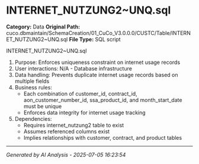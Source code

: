 # INTERNET_NUTZUNG2~UNQ.sql

**Category:** Data
**Original Path:** cuco.dbmaintain/SchemaCreation/01_CuCo_V3.0.0.0/CUSTC/Table/INTERNET_NUTZUNG2~UNQ.sql
**File Type:** SQL script

INTERNET_NUTZUNG2~UNQ.sql
1. Purpose: Enforces uniqueness constraint on internet usage records
2. User interactions: N/A - Database infrastructure
3. Data handling: Prevents duplicate internet usage records based on multiple fields
4. Business rules:
   - Each combination of customer_id, contract_id, aon_customer_number_id, ssa_product_id, and month_start_date must be unique
   - Enforces data integrity for internet usage tracking
5. Dependencies:
   - Requires internet_nutzung2 table to exist
   - Assumes referenced columns exist
   - Implies relationships with customer, contract, and product tables

---
*Generated by AI Analysis - 2025-07-05 16:23:54*
